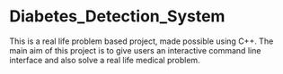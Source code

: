# Diabetes_Detection_System
This is a real life problem based project, made possible using C++. The main aim of this project is to give users an interactive command line interface and also solve a real life medical problem. 

